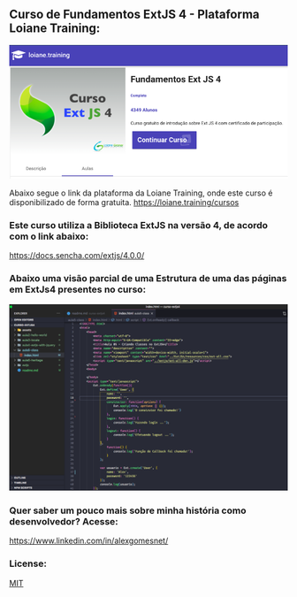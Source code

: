 ## Curso de Fundamentos ExtJS 4 - Plataforma Loiane Training:

<p align="center">
  <img src="/assets/img/curso-extjs4.png" alt="Curso de Fundamentos em ExtJS4 Loiane Groner" width="1280">
</p>

Abaixo segue o link da plataforma da Loiane Training, onde este curso é disponibilizado de forma gratuita.
https://loiane.training/cursos

### Este curso utiliza a Biblioteca ExtJS na versão 4, de acordo com o link abaixo:

https://docs.sencha.com/extjs/4.0.0/

### Abaixo uma visão parcial de uma Estrutura de uma das páginas em ExtJs4 presentes no curso:

<p align="center">
  <img src="/assets/img/visual_code_page.png" alt="Tela da Aula de Classes com ExtJS" width="1280">
</p>

<!-- ### Abaixo uma visão parcial de uma chamada do projeto MVC do curso, utilizando o Insomnia:

<p align="center">
  <img src="/assets/img/insomnia_challenge_02_nodejs.png" alt="Insomnia Challenge 02 - GoStack RocketSeat" width="1280">
</p> -->

### Quer saber um pouco mais sobre minha história como desenvolvedor? Acesse:

  https://www.linkedin.com/in/alexgomesnet/

### License:

  [MIT](LICENSE)
